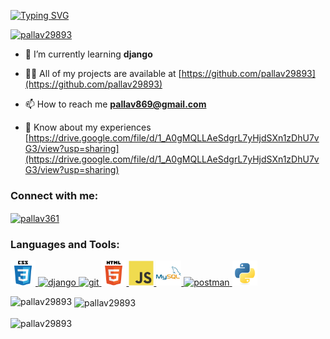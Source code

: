<a href="https://git.io/typing-svg"><img src="https://readme-typing-svg.herokuapp.com?font=Baloo+Paaji+2&weight=500&size=36&pause=1000&color=25F7AF&width=700&height=52&lines=Hi%2C+I'm+Pallav+Choudhary+-+Backend+Developer+++" alt="Typing SVG" /></a>

<p align="left"> <a href="https://github.com/ryo-ma/github-profile-trophy"><img src="https://github-profile-trophy.vercel.app/?username=pallav29893" alt="pallav29893" /></a> </p>

- 🌱 I’m currently learning **django**

- 👨‍💻 All of my projects are available at [https://github.com/pallav29893](https://github.com/pallav29893)

- 📫 How to reach me **pallav869@gmail.com**

- 📄 Know about my experiences [https://drive.google.com/file/d/1_A0gMQLLAeSdgrL7yHjdSXn1zDhU7vG3/view?usp=sharing](https://drive.google.com/file/d/1_A0gMQLLAeSdgrL7yHjdSXn1zDhU7vG3/view?usp=sharing)

<h3 align="left">Connect with me:</h3>
<p align="left">
<a href="https://instagram.com/pallav361" target="blank"><img align="center" src="https://raw.githubusercontent.com/rahuldkjain/github-profile-readme-generator/master/src/images/icons/Social/instagram.svg" alt="pallav361" height="30" width="40" /></a>
</p>

<h3 align="left">Languages and Tools:</h3>
<p align="left"> <a href="https://www.w3schools.com/css/" target="_blank" rel="noreferrer"> <img src="https://raw.githubusercontent.com/devicons/devicon/master/icons/css3/css3-original-wordmark.svg" alt="css3" width="40" height="40"/> </a> <a href="https://www.djangoproject.com/" target="_blank" rel="noreferrer"> <img src="https://cdn.worldvectorlogo.com/logos/django.svg" alt="django" width="40" height="40"/> </a> <a href="https://git-scm.com/" target="_blank" rel="noreferrer"> <img src="https://www.vectorlogo.zone/logos/git-scm/git-scm-icon.svg" alt="git" width="40" height="40"/> </a> <a href="https://www.w3.org/html/" target="_blank" rel="noreferrer"> <img src="https://raw.githubusercontent.com/devicons/devicon/master/icons/html5/html5-original-wordmark.svg" alt="html5" width="40" height="40"/> </a> <a href="https://developer.mozilla.org/en-US/docs/Web/JavaScript" target="_blank" rel="noreferrer"> <img src="https://raw.githubusercontent.com/devicons/devicon/master/icons/javascript/javascript-original.svg" alt="javascript" width="40" height="40"/> </a> <a href="https://www.mysql.com/" target="_blank" rel="noreferrer"> <img src="https://raw.githubusercontent.com/devicons/devicon/master/icons/mysql/mysql-original-wordmark.svg" alt="mysql" width="40" height="40"/> </a> <a href="https://postman.com" target="_blank" rel="noreferrer"> <img src="https://www.vectorlogo.zone/logos/getpostman/getpostman-icon.svg" alt="postman" width="40" height="40"/> </a> <a href="https://www.python.org" target="_blank" rel="noreferrer"> <img src="https://raw.githubusercontent.com/devicons/devicon/master/icons/python/python-original.svg" alt="python" width="40" height="40"/> </a> </p>

<p><img align="left" src="https://github-readme-stats.vercel.app/api/top-langs?username=pallav29893&show_icons=true&locale=en&layout=compact" alt="pallav29893" /></p>

<p>&nbsp;<img align="center" src="https://github-readme-stats.vercel.app/api?username=pallav29893&show_icons=true&locale=en" alt="pallav29893" /></p>

<p><img align="center" src="https://github-readme-streak-stats.herokuapp.com/?user=pallav29893&" alt="pallav29893" /></p>
